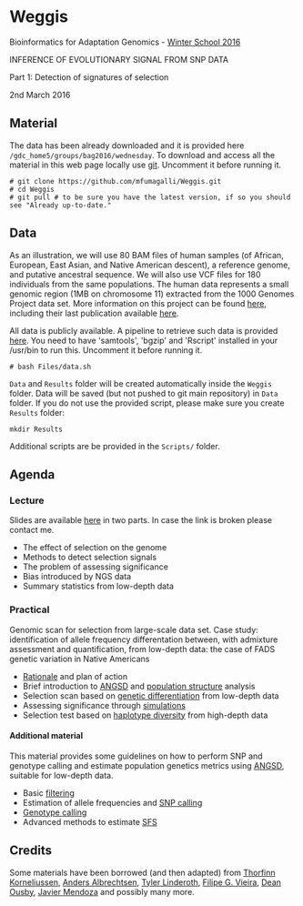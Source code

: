 # Weggis

Bioinformatics for Adaptation Genomics - [Winter School 2016](http://www.adaptation.ethz.ch/education/winter-school-2016.html)

INFERENCE OF EVOLUTIONARY SIGNAL FROM SNP DATA

Part 1: Detection of signatures of selection

2nd March 2016

## Material

The data has been already downloaded and it is provided here `/gdc_home5/groups/bag2016/wednesday`.
To download and access all the material in this web page locally use [git](http://git-scm.com/).
Uncomment it before running it.
```
# git clone https://github.com/mfumagalli/Weggis.git
# cd Weggis
# git pull # to be sure you have the latest version, if so you should see "Already up-to-date."
```


## Data

As an illustration, we will use 80 BAM files of human samples (of African, European, East Asian, and Native American descent), a reference genome, and putative ancestral sequence.
We will also use VCF files for 180 individuals from the same populations.
The human data represents a small genomic region (1MB on chromosome 11) extracted from the 1000 Genomes Project data set.
More information on this project can be found [here](http://www.1000genomes.org/), including their last publication available [here](http://www.nature.com/nature/journal/v526/n7571/full/nature15393.html).

All data is publicly available.
A pipeline to retrieve such data is provided [here](https://github.com/mfumagalli/Weggis/blob/master/Files/data.sh).
You need to have 'samtools', 'bgzip' and 'Rscript' installed in your /usr/bin to run this.
Uncomment it before running it.
```
# bash Files/data.sh
```
`Data` and `Results` folder will be created automatically inside the `Weggis` folder.
Data will be saved (but not pushed to git main repository) in `Data` folder.
If you do not use the provided script, please make sure you create `Results` folder:
```
mkdir Results
```

Additional scripts are be provided in the `Scripts/` folder.

## Agenda

### Lecture

Slides are available [here](https://www.dropbox.com/sh/qb8kc4w35uw052q/AAC1ZfJQmGARGhe4ac1SbLm3a?dl=0) in two parts.
In case the link is broken please contact me.

* The effect of selection on the genome
* Methods to detect selection signals
* The problem of assessing significance
* Bias introduced by NGS data
* Summary statistics from low-depth data

### Practical

Genomic scan for selection from large-scale data set.
Case study: identification of allele frequency differentation between, with admixture assessment and quantification, from low-depth data: the case of FADS genetic variation in Native Americans

* [Rationale](https://github.com/mfumagalli/Weggis/blob/master/Files/rationale.md) and plan of action
* Brief introduction to [ANGSD](http://www.popgen.dk/angsd/index.php/Main_Page) and [population structure](https://github.com/mfumagalli/Weggis/blob/master/Files/explore.md) analysis
* Selection scan based on [genetic differentiation](https://github.com/mfumagalli/Weggis/blob/master/Files/selection.md) from low-depth data
* Assessing significance through [simulations](https://github.com/mfumagalli/Weggis/blob/master/Files/simulation.md)
* Selection test based on [haplotype diversity](https://github.com/mfumagalli/Weggis/blob/master/Files/deep.md) from high-depth data

#### Additional material

This material provides some guidelines on how to perform SNP and genotype calling and estimate population genetics metrics using [ANGSD](http://popgen.dk/wiki/index.php/ANGSD), suitable for low-depth data.
* Basic [filtering](https://github.com/mfumagalli/WoodsHole/blob/master/Files/filtering.md)
* Estimation of allele frequencies and [SNP calling](https://github.com/mfumagalli/WoodsHole/blob/master/Files/snpcall.md)
* [Genotype calling](https://github.com/mfumagalli/WoodsHole/blob/master/Files/genocall.md)
* Advanced methods to estimate [SFS](https://github.com/mfumagalli/WoodsHole/blob/master/Files/sfs.md)

## Credits

Some materials have been borrowed (and then adapted) from [Thorfinn Korneliussen](http://scholar.google.co.uk/citations?user=-YNWF4AAAAAJ&hl=en), [Anders Albrechtsen](http://popgen.dk/albrecht/web/WelcomePage.html), [Tyler Linderoth](http://scholar.google.com/citations?user=dTuxmzkAAAAJ&hl=en), [Filipe G. Vieira](http://scholar.google.com/citations?user=gvZmPNQAAAAJ&hl=en), [Dean Ousby](https://www.linkedin.com/in/deanousby), [Javier Mendoza](https://www.ucl.ac.uk/candela/candela-news/new-fellow-javiermendoza)  and possibly many more.


